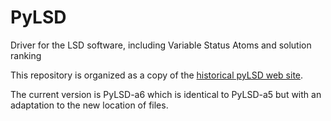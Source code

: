 # PyLSD
Driver for the LSD software, including Variable Status Atoms and solution ranking

This repository is organized as a copy of the [historical pyLSD web site](http://eos.univ-reims.fr/LSD/JmnSoft/PyLSD).

The current version is PyLSD-a6 which is identical to PyLSD-a5 but with an adaptation to the new location of files.
